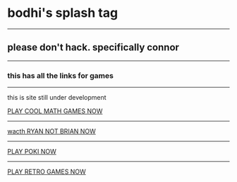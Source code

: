 <html lang="en">

<html>

<head>
	<title> <p>Bodhi's website</p></title>
</head>
<body><h1>bodhi's splash tag</h1>
<hr />
<h2>please don't hack. specifically connor</h2>
<hr>
<h3>this has all the links for games </h3>
<hr
<p>this is  site still under development </p>

<a href="https://www.youtube.com/watch?v=sYmOR_yTPv4">PLAY COOL MATH GAMES NOW</a>
  <hr>
<a href="https:/:www.youtube.com/c/RyanNotBrian/"> wacth RYAN NOT BRIAN NOW  </a>
  <hr>
<a href="https:/"poki.com/en/g/crossy-road?world=/">PLAY POKI NOW  </a>
  <hr>
 <a href="https:/:www.playretrogames.com/">PLAY RETRO GAMES NOW </a> 

<p></p>
 
<html lang="en">

<html>

<head>





